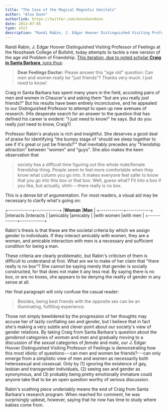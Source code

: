 ```yaml
---
title: "The Case of the Magical Magnetic Genitals"
author: "Alex Dunn"
authorlink: https://twitter.com/dunndunndunn
date: 2013-07-05
type: shit
description: "Randi Rabin, J. Edgar Hoover Distinguished Visiting Professor of Feelings at the Noozhawk College of Bullshit, today attempts to tackle a new version of the age old Problem of Friendship."
---
```


Randi Rabin, J. Edgar Hoover Distinguished Visiting Professor of
Feelings at the Noozhawk College of Bullshit, today attempts to tackle
a new version of the age old Problem of Friendship.
[This iteration, due to noted scholar **Craig in Santa Barbara**, runs thus](http://www.noozhawk.com/article/randi_rabin_help_what_happened_to_my_15_year_old_angel
"Randi Rabin: Help! What Happened to my 15-Year-Old \'Angel\'?"):

> **Dear Feelings Doctor:** Please answer this "age old" question: Can
> men and women really be "just friends"?  Thanks very much.  I just
> need to know!

Craig in Santa Barbara has spent many years in the field, accosting
pairs of men and women in Chaucer's and asking them "but are you
really *just* friends?"  But his results have been entirely
inconclusive, and he appealed to our Distinguished Professor to
attempt to open up new avenues of research.  (His desperate search for
an answer to the question that has defined his career is evident: "I
just need to know!" he says.  But do you really *just* need to know,
Craig?)

Professor Rabin's analysis is rich and insightful.  She deserves a
good deal of praise for identifying "the bumpy stage of 'should we
sleep together to see if it's great or just be friends?'" that
inevitably precedes any "friendship attraction" between "women" and
"guys".  She also makes the keen observation that

> society has a difficult time figuring out this whole male/female
> friendship thing.  People seem to feel more comfortable when they
> know what column you go into.  It makes everyone feel safer to know
> that you go into this box or that box.  Well, guess what?  Fit into
> a box if you like, but actually, shhh---there really is no box.

This is a dense bit of argumentation.  For most readers, a visual aid
may be necessary to clarify what's going on:

+------------+------------+
|**Woman**   |**Man**     |
+------------+------------+
|interacts   |interacts   |
|amicably    |amicably    |
|with women  |with men    |
+------------+------------+

Rabin's thesis is that these are the societal criteria by which we
assign gender to individuals.  If they interact amicably with women,
they are a woman, and amicable interaction with men is a necessary and
sufficient condition for being a man.

These criteria are clearly problematic, but Rabin's criticism of them
is difficult to understand at first.  What are we to make of her claim
that "there really is no box"?  She cannot be saying merely that
gender is socially constructed, for that does not make it any less
real.  By saying there is no box, or are no boxes, she appears to be
denying the reality of gender in any sense at all.

Her final paragraph will only confuse the casual reader:

> Besides, being best friends with the opposite sex can be an
> illuminating, fulfilling experience.

Those not simply bewildered by the progression of her thoughts may
accuse her of lazily conflating sex and gender, but I believe that in
fact she's making a very subtle and clever point about our society's
view of gender relations.  By taking Craig from Santa Barbara's
question about the *gendered* categories of *woman* and *man* and
gradually moving to a discussion of the *sexual* categories of
*female* and *male*, our J. Edgar Hoover Distinguished Visiting
Professor of Feelings is demonstrating how this most idiotic of
questions---can men and women be friends?---can only emerge from a
simplistic view of men and women as necessarily both heterosexual and
cissexual.  Only by (1) ignoring the existence of gay, lesbian and
transgender individuals, (2) seeing sex and gender as synonymous, and
(3) probably being pretty emotionally immature could anyone take that
to be an open question worthy of serious discussion.

Rabin's scathing piece undeniably means the end of Craig from Santa
Barbara's research program.  When reached for comment, he was
surprisingly upbeat, however, saying that he now has time to study
where babies come from.

